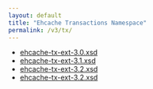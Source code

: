 ```yaml
---
layout: default
title: "Ehcache Transactions Namespace"
permalink: /v3/tx/
---
```


* [ehcache-tx-ext-3.0.xsd](/schema/ehcache-tx-ext-3.0.xsd)
* [ehcache-tx-ext-3.1.xsd](/schema/ehcache-tx-ext-3.1.xsd)
* [ehcache-tx-ext-3.2.xsd](/schema/ehcache-tx-ext-3.2.xsd)
* [ehcache-tx-ext-3.2.xsd](/schema/ehcache-tx-ext-3.3.xsd)
